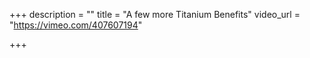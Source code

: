 +++
description = ""
title = "A few more Titanium Benefits"
video_url = "https://vimeo.com/407607194"

+++
